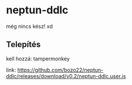 # neptun-ddlc
még nincs kész! xd

## Telepítés

kell hozzá: tampermonkey

link: https://github.com/bozo22/neptun-ddlc/releases/download/v0.2/neptun-ddlc.user.js
